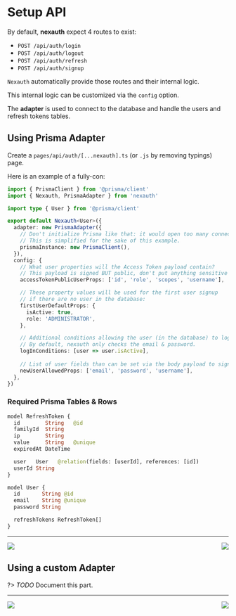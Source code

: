 # Setup API

By default, **nexauth** expect 4 routes to exist:

- `POST /api/auth/login`
- `POST /api/auth/logout`
- `POST /api/auth/refresh`
- `POST /api/auth/signup`

`Nexauth` automatically provide those routes and their internal logic.

This internal logic can be customized via the `config` option.

The **adapter** is used to connect to the database and handle the users and refresh tokens tables.

## Using Prisma Adapter

Create a `pages/api/auth/[...nexauth].ts` (or `.js` by removing typings) page.

Here is an example of a fully-con:

```ts
import { PrismaClient } from '@prisma/client'
import { Nexauth, PrismaAdapter } from 'nexauth'

import type { User } from '@prisma/client'

export default Nexauth<User>({
  adapter: new PrismaAdapter({
    // Don't initialize Prisma like that: it would open too many connections.
    // This is simplified for the sake of this example.
    prismaInstance: new PrismaClient(),
  }),
  config: {
    // What user properties will the Access Token payload contain?
    // This payload is signed BUT public, don't put anything sensitive there.
    accessTokenPublicUserProps: ['id', 'role', 'scopes', 'username'],

    // These property values will be used for the first user signup
    // if there are no user in the database:
    firstUserDefaultProps: {
      isActive: true,
      role: 'ADMINISTRATOR',
    },

    // Additional conditions allowing the user (in the database) to log in:
    // By default, nexauth only checks the email & password.
    logInConditions: [user => user.isActive],
    
    // List of user fields than can be set via the body payload to sign up:
    newUserAllowedProps: ['email', 'password', 'username'],
  },
})
```

### Required Prisma Tables & Rows

```graphql
model RefreshToken {
  id        String   @id
  familyId  String
  ip        String
  value     String   @unique
  expiredAt DateTime

  user   User   @relation(fields: [userId], references: [id])
  userId String
}

model User {
  id       String @id
  email    String @unique
  password String

  refreshTokens RefreshToken[]
}
```

---

<div style="display: flex; justify-content: space-between;">
  <a href="/#/initialize">
    <img src="https://img.shields.io/badge/«%20Previous%20step%20:%20Initialize-fff.svg?style=for-the-badge&color=21304d&labelColor=000" />
  </a>

  <a href="/#/setup-application">
    <img src="https://img.shields.io/badge/Next%20step%20:%20Setup%20Application%20»-fff.svg?style=for-the-badge&color=21304d&labelColor=000" />
  </a>
</div>

## Using a custom Adapter

?> _TODO_ Document this part.

---

<div style="display: flex; justify-content: space-between;">
  <a href="/#/initialize">
    <img src="https://img.shields.io/badge/«%20Previous%20step%20:%20Initialize-fff.svg?style=for-the-badge&color=21304d&labelColor=000" />
  </a>

  <a href="/#/setup-application">
    <img src="https://img.shields.io/badge/Next%20step%20:%20Setup%20Application%20»-fff.svg?style=for-the-badge&color=21304d&labelColor=000" />
  </a>
</div>

